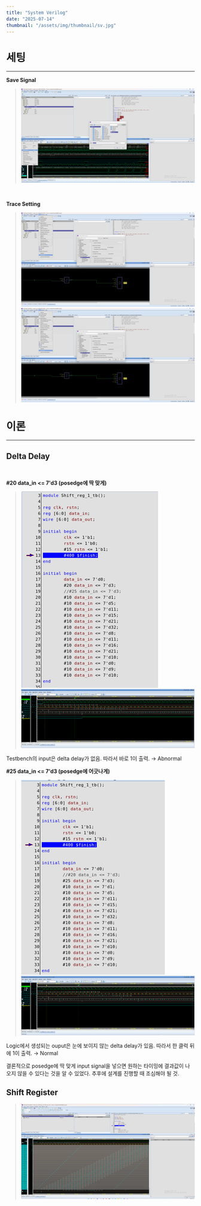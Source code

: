 ```yaml
---
title: "System Verilog"
date: "2025-07-14"
thumbnail: "/assets/img/thumbnail/sv.jpg"
---
```


# 세팅
---
**Save Signal**
>![alt text](<../../../assets/img/system verilog/0714/스크린샷 2025-07-14 151412.png>)

<br/>

**Trace Setting**
>![alt text](<../../../assets/img/system verilog/0714/스크린샷 2025-07-14 151247.png>)
![alt text](<../../../assets/img/system verilog/0714/스크린샷 2025-07-14 151247.png>)

# 이론
---
## Delta Delay

<br/>

**#20 data_in <= 7'd3 (posedge에 딱 맞게)**

>![alt text](<../../../assets/img/system verilog/0714/abnormal_tb.png>)
![alt text](<../../../assets/img/system verilog/0714/abnormal_wave.png>)

Testbench의 input은 delta delay가 없음.
따라서 바로 1이 출력.
→ Abnormal

**#25 data_in <= 7'd3 (posedge에 어긋나게)**

>![alt text](<../../../assets/img/system verilog/0714/normal_tb.png>)
![alt text](<../../../assets/img/system verilog/0714/normal_wave.png>)

Logic에서 생성되는 ouput은 눈에 보이지 않는 delta delay가 있음.
따라서 한 클럭 뒤에 1이 출력.
→ Normal

결론적으로 posedge에 딱 맞게 input signal을 넣으면 원하는 타이밍에 결과값이 나오지 않을 수 있다는 것을 알 수 있었다. 추후에 설계를 진행할 때 조심해야 될 것.

## Shift Register
>![alt text](<../../../assets/img/system verilog/0714/shift_reg.png>)